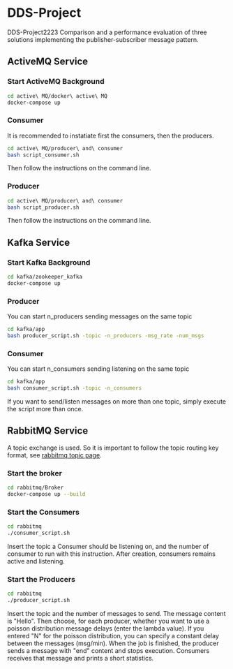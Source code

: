 # DDS-Project
 DDS-Project2223
Comparison and a performance evaluation of three solutions implementing the publisher-subscriber message pattern.
## ActiveMQ Service
### Start ActiveMQ Background
```bash
cd active\ MQ/docker\ active\ MQ
docker-compose up 
```
### Consumer
It is recommended to instatiate first the consumers, then the producers.

```bash
cd active\ MQ/producer\ and\ consumer
bash script_consumer.sh
```
Then follow the instructions on the command line.
### Producer
```bash
cd active\ MQ/producer\ and\ consumer
bash script_producer.sh
```
Then follow the instructions on the command line.



## Kafka Service
### Start Kafka Background

```bash
cd kafka/zookeeper_kafka
docker-compose up 
```

### Producer
You can start n_producers sending messages on the same topic

```bash
cd kafka/app
bash producer_script.sh -topic -n_producers -msg_rate -num_msgs
```
### Consumer
You can start n_consumers sending listening on the same topic

```bash
cd kafka/app
bash consumer_script.sh -topic -n_consumers
```
If you want to send/listen messages on more than one topic, simply execute the script more than once.

## RabbitMQ Service
A topic exchange is used. So it is important to follow the topic routing key format, see [rabbitmq topic page](https://www.rabbitmq.com/tutorials/tutorial-five-java.html).
### Start the broker
```bash
cd rabbitmq/Broker
docker-compose up --build 
```
### Start the Consumers
```bash
cd rabbitmq
./consumer_script.sh
```
Insert the topic a Consumer should be listening on, and the number of consumer to run with this instruction.
After creation, consumers remains active and listening.
### Start the Producers
```bash
cd rabbitmq
./producer_script.sh
```
Insert the topic and the number of messages to send. The message content is "Hello".
Then choose, for each producer, whether you want to use a poisson distribution message delays (enter the lambda value). 
If you entered "N" for the poisson distribution, you can specify a constant delay between the messages (msg/min).
When the job is finished, the producer sends a message with "end" content and stops execution.
Consumers receives that message and prints a short statistics.
